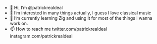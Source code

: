 - 👋 Hi, I’m @patrickrealdeal
- 👀 I’m interested in many things actually, I guess I love classical music
- 🌱 I’m currently learning Zig and using it for most of the things I wanna work on.
- 📫 How to reach me twitter.com/patrickrealdeal instagram.com/patrickrealdeal

<!---
patrickrealdeal/patrickrealdeal is a ✨ special ✨ repository because its `README.md` (this file) appears on your GitHub profile.
You can click the Preview link to take a look at your changes.
--->
